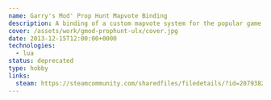 ```yaml
---
name: Garry's Mod' Prop Hunt Mapvote Binding
description: A binding of a custom mapvote system for the popular game mode Prop Hunt of Garry's Mod.
cover: /assets/work/gmod-prophunt-ulx/cover.jpg
date: 2013-12-15T12:00:00+0000
technologies:
  - lua
status: deprecated
type: hobby
links:
  steam: https://steamcommunity.com/sharedfiles/filedetails/?id=207938283
---
```

